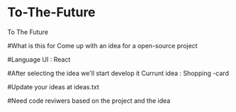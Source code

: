 # To-The-Future
To The Future

#What is this for
Come up with an idea for a open-source project

#Language
UI : React

#After selecting the idea we'll start develop it
Currunt idea : Shopping -card

#Update your ideas at ideas.txt

#Need code reviwers based on the project and the idea

